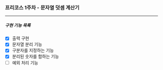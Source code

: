 ### 프리코스 1주차 - 문자열 덧셈 계산기
___
##### 구현 기능 목록 
- [x] 출력 구현
- [x] 문자열 분리 기능
- [x] 구분자를 지정하는 기능
- [x] 분리된 숫자를 합하는 기능
- [ ] 예외 처리 기능